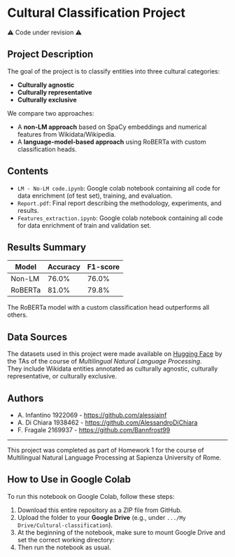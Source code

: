 # Cultural Classification Project
⚠️ Code under revision ⚠️
## Project Description

The goal of the project is to classify entities into three cultural categories:

- **Culturally agnostic**
- **Culturally representative**
- **Culturally exclusive**

We compare two approaches:
- A **non-LM approach** based on SpaCy embeddings and numerical features from Wikidata/Wikipedia.
- A **language-model-based approach** using RoBERTa with custom classification heads.

## Contents

- `LM - No-LM code.ipynb`: Google colab notebook containing all code for data enrichment (of test set), training, and evaluation.
- `Report.pdf`: Final report describing the methodology, experiments, and results.
- `Features_extraction.ipynb`: Google colab notebook containing all code for data enrichment of train and validation set.

## Results Summary

| Model      | Accuracy | F1-score |
|------------|----------|----------|
| Non-LM     | 76.0%    | 76.0%    |
| RoBERTa    | 81.0%    | 79.8%    |

The RoBERTa model with a custom classification head outperforms all others.

## Data Sources

The datasets used in this project were made available on [Hugging Face](https://huggingface.co/datasets/sapienzanlp/nlp2025_hw1_cultural_dataset) by the TAs of the course of *Multilingual Natural Language Processing*.  
They include Wikidata entities annotated as culturally agnostic, culturally representative, or culturally exclusive.

## Authors

- A. Infantino 1922069 - https://github.com/alessiainf
- A. Di Chiara 1938462 - https://github.com/AlessandroDiChiara
- F. Fragale 2169937 - https://github.com/Bannfrost99

---

This project was completed as part of Homework 1 for the course of Multilingual Natural Language Processing at Sapienza University of Rome.

## How to Use in Google Colab

To run this notebook on Google Colab, follow these steps:

1. Download this entire repository as a ZIP file from GitHub.
2. Upload the folder to your **Google Drive** (e.g., under `.../My Drive/Cultural-classification`).
3. At the beginning of the notebook, make sure to mount Google Drive and set the correct working directory:
4. Then run the notebook as usual.
